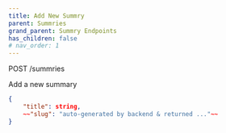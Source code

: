 ```yaml
---
title: Add New Summry
parent: Summries
grand_parent: Summry Endpoints
has_children: false
# nav_order: 1
---
```



POST /summries

Add a new summary

```json
{
    "title": string,
    ~~"slug": "auto-generated by backend & returned ..."~~
}
```
